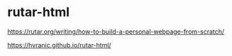 # rutar-html

https://rutar.org/writing/how-to-build-a-personal-webpage-from-scratch/

https://hvranic.github.io/rutar-html/
